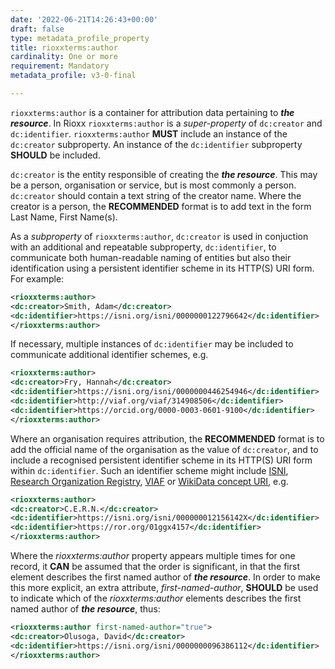 ```yaml
---
date: '2022-06-21T14:26:43+00:00'
draft: false
type: metadata_profile_property
title: rioxxterms:author
cardinality: One or more
requirement: Mandatory
metadata_profile: v3-0-final

---
```

`rioxxterms:author` is a container for attribution data pertaining to ***the resource***. In Rioxx `rioxxterms:author` is a *super-property* of `dc:creator` and `dc:identifier`. `rioxxterms:author` **MUST** include an instance of the `dc:creator` subproperty. An instance of the `dc:identifier` subproperty **SHOULD** be included.

`dc:creator` is the entity responsible of creating the ***the resource***. This may be a person, organisation or service, but is most commonly a person. `dc:creator` should contain a text string of the creator name. Where the creator is a person, the **RECOMMENDED** format is to add text in the form Last Name, First Name(s). 

As a *subproperty* of `rioxxterms:author`, `dc:creator` is used in conjuction with an additional and repeatable subproperty, `dc:identifier`, to communicate both human-readable naming of entities but also their identification using a persistent identifier scheme in its HTTP(S) URI form. For example:

```xml
<rioxxterms:author>
<dc:creator>Smith, Adam</dc:creator>
<dc:identifier>https://isni.org/isni/0000000122796642</dc:identifier>
</rioxxterms:author>
```

If necessary, multiple instances of `dc:identifier` may be included to communicate additional identifier schemes, e.g.

```xml
<rioxxterms:author>
<dc:creator>Fry, Hannah</dc:creator>
<dc:identifier>https://isni.org/isni/0000000446254946</dc:identifier>
<dc:identifier>http://viaf.org/viaf/314908506</dc:identifier>
<dc:identifier>https://orcid.org/0000-0003-0601-9100</dc:identifier>
</rioxxterms:author>
```

Where an organisation requires attribution, the **RECOMMENDED** format is to add the official name of the organisation as the value of `dc:creator`, and to include a recognised persistent identifier scheme in its HTTP(S) URI form within `dc:identifier`. Such an identifier scheme might include [ISNI](https://isni.org), [Research Organization Registry](https://ror.org/), [VIAF](http://viaf.org/) or [WikiData concept URI](https://www.wikidata.org/), e.g.

```xml
<rioxxterms:author>
<dc:creator>C.E.R.N.</dc:creator>
<dc:identifier>https://isni.org/isni/000000012156142X</dc:identifier>
<dc:identifier>https://ror.org/01ggx4157</dc:identifier>
</rioxxterms:author>
```

Where the *rioxxterms:author* property appears multiple times for one record, it **CAN** be assumed that the order is significant, in that the first element describes the first named author of ***the resource***. In order to make this more explicit, an extra attribute, *first-named-author*, **SHOULD** be used to indicate which of the *rioxxterms:author* elements describes the first named author of ***the resource***, thus:

```xml
<rioxxterms:author first-named-author="true">
<dc:creator>Olusoga, David</dc:creator>
<dc:identifier>https://isni.org/isni/0000000096386112</dc:identifier>
</rioxxterms:author>
```





